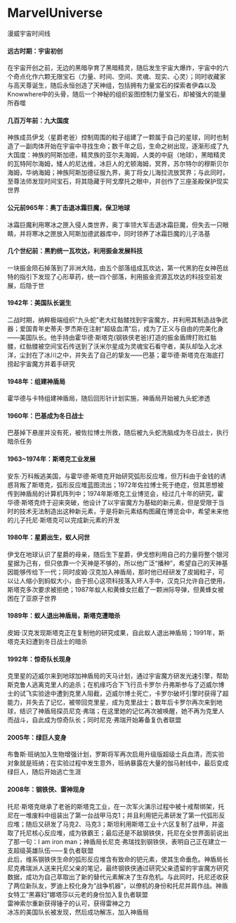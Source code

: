 # MarvelUniverse
漫威宇宙时间线

#### 远古时期：宇宙初创
在宇宙开创之前，无边的黑暗孕育了黑暗精灵，随后发生宇宙大爆炸，宇宙中的六个奇点化作六颗无限宝石（力量、时间、空间、灵魂、现实、心灵）；同时收藏家与高天尊诞生，随后永恒创造了天神组，包括拥有力量宝石的探索者伊森以及Knowwhere中的头骨，随后一个神秘的组织妄图控制力量宝石，却被强大的能量所吞噬
#### 几百万年前：九大国度
神族成员伊戈（星爵老爸）控制周围的粒子组建了一颗属于自己的星球，同时也制造了一副肉体开始在宇宙中寻找生命；数千年之后，生命之树出现，逐渐形成了九大国度：神族的阿斯加德，精灵族的亚尔夫海姆，人类的中庭（地球），黑暗精灵的瓦特阿尔海姆，矮人的尼达维，冰巨人的尤顿海姆，冥界，苏尔特尔的穆斯贝尔海姆，华纳海姆；神族阿斯加德征服九界，奥丁将女儿海拉流放冥界；与此同时，至尊法师发现时间宝石，将其隐藏于阿戈摩托之眼中，并创作了三座圣殿保护现实世界
#### 公元前965年：奥丁击退冰霜巨魔，保卫地球
冰霜巨魔利用寒冰之匣入侵人类世界，奥丁率领大军击退冰霜巨魔，但失去一只眼睛，并将寒冰之匣放入阿斯加德武器库中，同时领养了冰霜巨魔的儿子洛基
#### 几个世纪前：黑豹统一瓦坎达，利用振金发展科技
一块振金陨石掉落到了非洲大陆，由五个部落组成瓦坎达，第一代黑豹在女神芭丝特的指引下发现了心形草药，统一四个部落，利用振金资源瓦坎达的科技空前发展，后隐于世
#### 1942年：美国队长诞生
二战时期，纳粹极端组织“九头蛇”老大红骷髅找到宇宙魔方，并利用其制造战争武器；爱国青年史蒂夫·罗杰斯在注射“超级血清”后，成为了正义与自由的完美化身——美国队长。他手持由霍华德·斯塔克(钢铁侠老爸)打造的振金盾牌打败红骷髅，红骷髅被空间宝石传送到了沃米尔星成为灵魂宝石看守者，美队却坠入北冰洋，尘封在了冰川之中，并失去了自己的挚友——巴基；霍华德·斯塔克在海底打捞起宇宙魔方并着手研究
#### 1948年：组建神盾局
霍华德与卡特组建神盾局，随后回形针计划实施，神盾局开始被九头蛇渗透
#### 1960年：巴基成为冬日战士
巴基掉下悬崖并没有死，被佐拉博士所救，随后被九头蛇洗脑成为冬日战士，执行暗杀任务
#### 1963~1974年：斯塔克工业发展
安东·万科叛逃美国，与霍华德·斯塔克开始研究弧形反应堆，但万科由于金钱的诱惑背叛了斯塔克，弧形反应堆蓝图流出；1972年佐拉博士死于绝症，但其思想被传到神盾局的计算机阵列中；1974年斯塔克工业博览会，经过几十年的研究，霍华德·斯塔克终于迎来突破，他设计了以宇宙魔方为基础的新元素，但是受限于当时的技术无法制造出这种新元素，于是将新元素结构图藏在博览会中，希望未来他的儿子托尼·斯塔克可以完成新元素的开发
#### 1980年：星爵出生，蚁人问世
伊戈在地球认识了星爵的母亲，随后生下星爵，伊戈想利用自己的力量将整个银河星据为己有，但只依靠一个天神是不够的，所以他广泛“播种”，希望自己的天神基因能够传给下一代；同时皮姆·汉克加入神盾局，那时他已经研发了皮姆粒子，可以让人缩小到蚂蚁大小，由于担心这项科技落入坏人手中，汉克只允许自己使用，斯塔克多次要求被拒绝；1987年蚁人和黄蜂女拦截了一颗洲际导弹，但黄蜂女被困在了亚原子世界
#### 1989年：蚁人退出神盾局，斯塔克遭暗杀
皮姆·汉克发现斯塔克正在复制他的研究成果，自此蚁人退出神盾局；1991年，斯塔克夫妇遭到冬日战士的暗杀
#### 1992年：惊奇队长现身
克里星的迈威尔来到地球加神盾局的天马计划，通过宇宙魔方研发光速引擎，帮助斯克鲁人逃离克里人的追杀；在机缘巧合下飞行员卡罗尔·丹弗斯参与了迈威尔博士的试飞实验途中遭到克里人阻截，迈威尔博士死亡，卡罗尔破坏引擎时获得了超能力，并失去了记忆，被带回克里星，成为克里战士；数年后卡罗尔再次来到地球，结识了神盾局探员尼克·弗瑞；在这里她的记忆再次被唤醒，她不再为克里人而战斗，自此成为惊奇队长；同时尼克·弗瑞开始筹备复仇者联盟
#### 2005年：绿巨人变身
布鲁斯·班纳加入生物增强计划，罗斯将军再次启用升级版超级士兵血清，而实验对象就是班纳；在实验过程中发生意外，班纳暴露在大量的伽马射线中，最后变成绿巨人，随后开始逃亡生涯
#### 2008年：钢铁侠、雷神现身
托尼·斯塔克继承了老爸的斯塔克工业，在一次军火演示过程中被十戒帮绑架，托尼在一堆废料中组装出了第一台战甲马克1；并且利用钯元素研发了第一代弧形反应堆；随后又研发了马克2、马克3；斯坦利用斯塔工业十六区复制了战甲，并盗取了托尼核心反应堆，成为铁霸王；最后还是不敌钢铁侠，托尼在全世界面前说出了那一句：I am iron man；神盾局长尼克·弗瑞找到钢铁侠，表明自己正在建立一支超级英雄队伍——复仇者联盟  
此后，维系钢铁侠生命的弧形反应堆含有致命的钯元素，使其生命垂危。神盾局长尼克弗瑞派人送来托尼父亲的笔记，最终钢铁侠通过研究父亲遗留的宇宙魔方研究数据，成功为自己萃取出了新的替代元素解决了生存危机。与此同时，托尼还收获了两位新队友，罗迪上校化身为“战争机器”，以僚机的身份和托尼并肩作战。神盾女特工“黑寡妇”娜塔莎以元老的身份加入复仇者联盟  
雷神索尔重新获得锤子的认可，获得雷神之力  
冰冻的美国队长被发现，然后成功解冻，加入神盾局  
